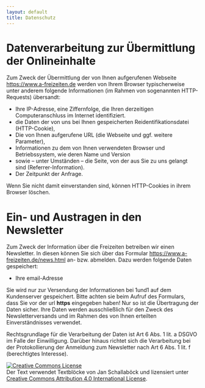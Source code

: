 ```yaml
---
layout: default
title: Datenschutz
---
```

# Datenverarbeitung zur Übermittlung der Onlineinhalte

Zum Zweck der Übermittlung der von Ihnen aufgerufenen Webseite <https://www.a-freizeiten.de> werden von Ihrem Browser
typischerweise unter anderem folgende Informationen (im Rahmen von sogenannten HTTP-Requests) übersandt:

* Ihre IP-Adresse, eine Ziffernfolge, die Ihren derzeitigen Computeranschluss im Internet identifiziert.
* die Daten der von uns bei Ihnen gespeicherten Reidentifikationsdatei (HTTP-Cookie),
* Die von Ihnen aufgerufene URL (die Webseite und ggf. weitere Parameter),
* Informationen zu dem von Ihnen verwendeten Browser und Betriebssystem, wie deren Name und Version
* sowie – unter Umständen – die Seite, von der aus Sie zu uns gelangt sind (Referrer-Information).
* Der Zeitpunkt der Anfrage.

Wenn Sie nicht damit einverstanden sind, können HTTP-Cookies in ihrem Browser löschen.

# Ein- und Austragen in den Newsletter

Zum Zweck der Information über die Freizeiten betreiben wir einen Newsletter. In diesen können Sie sich über das Formular <https://www.a-freizeiten.de/news.html> an- bzw. abmelden.
Dazu werden folgende Daten gespeichert:

* Ihre email-Adresse 

Sie wird nur zur Versendung der Informationen bei 1und1 auf dem Kundenserver gespeichert. Bitte achten sie beim Aufruf des Formulars, dass Sie vor der url __https__ eingegeben haben! Nur so ist die Übertragung der Daten sicher.
Ihre Daten werden ausschließlich für den Zweck des Newsletterversands und im Rahmen des von Ihnen erteilten Einverständnisses verwendet.

Rechtsgrundlage für die Verarbeitung der Daten ist Art 6 Abs. 1 lit. a DSGVO im Falle der Einwilligung. Darüber hinaus richtet sich die Verarbeitung bei der Protokollierung der Anmeldung zum Newsletter nach Art 6 Abs. 1 lit. f (berechtigtes Interesse).

<a rel="license" href="http://creativecommons.org/licenses/by/4.0/">
<img alt="Creative Commons License" style="border-width:0" src="https://i.creativecommons.org/l/by/4.0/80x15.png" /></a>
<br />Der Text verwendet Textblöcke von Jan Schallaböck und lizensiert unter <a rel="license" href="http://creativecommons.org/licenses/by/4.0/">Creative Commons Attribution 4.0 International License</a>.
